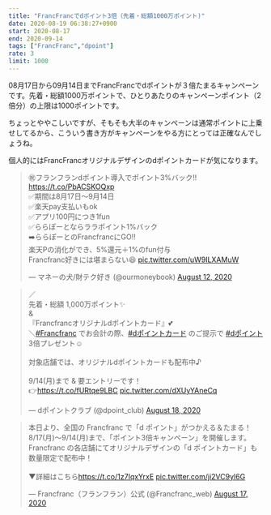 ```yaml
---
title: "FrancFrancでdポイント3倍（先着・総額1000万ポイント)"
date: 2020-08-19 06:38:27+0900
start: 2020-08-17
end: 2020-09-14
tags: ["FrancFranc","dpoint"]
rate: 3
limit: 1000
---
```

08月17日から09月14日までFrancFrancでdポイントが３倍たまるキャンペーンです。先着・総額1000万ポイントで、ひとりあたりのキャンペーンポイント（2倍分）の上限は1000ポイントです。

ちょっとややこしいですが、そもそも大半のキャンペーンは通常ポイントに上乗せしてるから、こういう書き方がキャンペーンをやる方にとっては正確なんでしょうね。

個人的にはFrancFrancオリジナルデザインのdポイントカードが気になります。

<blockquote class="twitter-tweet"><p lang="ja" dir="ltr">㊗️フランフランdポイント導入でポイント3%バック‼️<a href="https://t.co/PbACSKOQxp">https://t.co/PbACSKOQxp</a><br>✅期間は8月17日〜9月14日<br>✅楽天pay支払いもok<br>✅アプリ100円につき1fun<br>✅ららぽーとならララポイント1%バック<br>➡️ららぽーとのFrancfrancにGO‼️<br>楽天Pの消化ができ、5%還元＋1%のfun付与<br>Francfranc好きには堪まらない😆 <a href="https://t.co/uW9ILXAMuW">pic.twitter.com/uW9ILXAMuW</a></p>&mdash; マネーの犬/財テク好き (@ourmoneybook) <a href="https://twitter.com/ourmoneybook/status/1293514136651878400?ref_src=twsrc%5Etfw">August 12, 2020</a></blockquote> <script async src="https://platform.twitter.com/widgets.js" charset="utf-8"></script>

<blockquote class="twitter-tweet"><p lang="ja" dir="ltr">／<br>先着・総額 1,000万ポイント✨<br>&amp;<br>『Francfrancオリジナルdポイントカード』💕<br>＼<a href="https://twitter.com/hashtag/Francfranc?src=hash&amp;ref_src=twsrc%5Etfw">#Francfranc</a> でお会計の際、<a href="https://twitter.com/hashtag/d%E3%83%9D%E3%82%A4%E3%83%B3%E3%83%88%E3%82%AB%E3%83%BC%E3%83%89?src=hash&amp;ref_src=twsrc%5Etfw">#dポイントカード</a> のご提示で <a href="https://twitter.com/hashtag/d%E3%83%9D%E3%82%A4%E3%83%B3%E3%83%88?src=hash&amp;ref_src=twsrc%5Etfw">#dポイント</a> 3倍プレゼント☺<br><br>対象店舗では、オリジナルdポイントカードも配布中♪<br><br>9/14(月)まで &amp; 要エントリーです！<br>👉<a href="https://t.co/fURtqe9LBC">https://t.co/fURtqe9LBC</a> <a href="https://t.co/dXUyYAneCq">pic.twitter.com/dXUyYAneCq</a></p>&mdash; dポイントクラブ (@dpoint_club) <a href="https://twitter.com/dpoint_club/status/1295632787488116736?ref_src=twsrc%5Etfw">August 18, 2020</a></blockquote> <script async src="https://platform.twitter.com/widgets.js" charset="utf-8"></script>

<blockquote class="twitter-tweet"><p lang="ja" dir="ltr">本日より、全国の Francfranc で「d ポイント」がつかえる＆たまる！<br>8/17(月)～9/14(月)まで、「ポイント3倍キャンペーン」を開催します。<br>Francfranc の各店舗にてオリジナルデザインの「d ポイントカード」も数量限定で配布中！<br><br>▼詳細はこちら<a href="https://t.co/1z7IqxYrxE">https://t.co/1z7IqxYrxE</a> <a href="https://t.co/ji2VC9yl6G">pic.twitter.com/ji2VC9yl6G</a></p>&mdash; Francfranc（フランフラン）公式 (@Francfranc_web) <a href="https://twitter.com/Francfranc_web/status/1295170983624675329?ref_src=twsrc%5Etfw">August 17, 2020</a></blockquote> <script async src="https://platform.twitter.com/widgets.js" charset="utf-8"></script>
